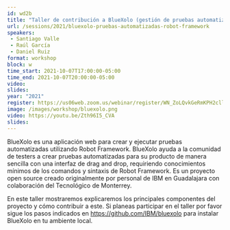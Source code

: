 ```yaml
---
id: wd2b
title: "Taller de contribución a BlueXolo (gestión de pruebas automatizadas)"
url: /sessions/2021/bluexolo-pruebas-automatizadas-robot-framework
speakers:
 - Santiago Valle
 - Raúl García
 - Daniel Ruiz
format: workshop
block: w
time_start: 2021-10-07T17:00:00-05:00
time_end: 2021-10-07T20:00:00-05:00
video:
slides:
year: "2021"
register: https://us06web.zoom.us/webinar/register/WN_ZoLQvkGeRmKPH2cll-USbQ
image: /images/workshop/bluexolo.png
video: https://youtu.be/Zth96I5_CVA
slides:
---
```


BlueXolo es una aplicación web para crear y ejecutar pruebas automatizadas utilizando Robot Framework. BlueXolo ayuda a la comunidad de testers a crear pruebas automatizadas para su producto de manera sencilla con una interfaz de drag and drop, requiriendo conocimientos mínimos de los comandos y sintaxis de Robot Framework. Es un proyecto open source creado originalmente por personal de IBM en Guadalajara con colaboración del Tecnológico de Monterrey.

En este taller mostraremos explicaremos los principales componentes del proyecto y cómo contribuir a este. 
Si planeas participar en el taller por favor sigue los pasos indicados en https://github.com/IBM/bluexolo para instalar BlueXolo en tu ambiente local.

